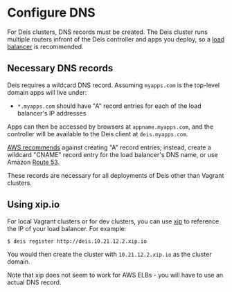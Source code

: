 # Configure DNS

For Deis clusters, DNS records must be created. The Deis cluster runs multiple routers infront of the Deis controller and apps you deploy, so a [load balancer][] is recommended.

## Necessary DNS records

Deis requires a wildcard DNS record. Assuming `myapps.com` is the top-level domain
apps will live under:

* `*.myapps.com` should have "A" record entries for each of the load balancer's IP addresses

Apps can then be accessed by browsers at `appname.myapps.com`, and the controller will be available to the Deis client at `deis.myapps.com`.

[AWS recommends][] against creating "A" record entries; instead, create a wildcard "CNAME" record entry for the load balancer's DNS name, or use Amazon [Route 53][].

These records are necessary for all deployments of Deis other than Vagrant clusters.

## Using xip.io

For local Vagrant clusters or for dev clusters, you can use [xip][] to reference the IP of your load balancer. For example:

    $ deis register http://deis.10.21.12.2.xip.io

You would then create the cluster with `10.21.12.2.xip.io` as the cluster domain.

Note that xip does not seem to work for AWS ELBs - you will have to use an actual DNS record.

[AWS recommends]: https://docs.aws.amazon.com/ElasticLoadBalancing/latest/DeveloperGuide/using-domain-names-with-elb.html
[load balancer]: configuring-load-balancers.md
[Route 53]: http://aws.amazon.com/route53/
[xip]: http://xip.io/
